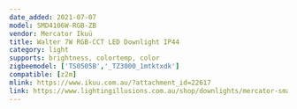 ```yaml
---
date_added: 2021-07-07
model: SMD4106W-RGB-ZB
vendor: Mercator Ikuü
title: Walter 7W RGB-CCT LED Downlight IP44
category: light
supports: brightness, colortemp, color
zigbeemodel: ['TS0505B','_TZ3000_1mtktxdk']
compatible: [z2m]
mlink: https://www.ikuu.com.au/?attachment_id=22617
link: https://www.lightingillusions.com.au/shop/downlights/mercator-smart-zigbee-walter-7w-rgb-cct-led-downlight-ip44-smd4106w-rgb-zb-42760
---
```

